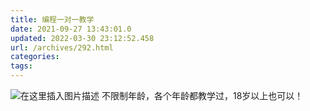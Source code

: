 ```yaml
---
title: 编程一对一教学
date: 2021-09-27 13:43:01.0
updated: 2022-03-30 23:12:52.458
url: /archives/292.html
categories: 
tags: 
---
```




![在这里插入图片描述](https://img-blog.csdnimg.cn/41e30a40a48747fdbb107504028ed2b1.png?x-oss-process=image/watermark,type_ZHJvaWRzYW5zZmFsbGJhY2s,shadow_50,text_Q1NETiBAQUnmgqbliJs=,size_20,color_FFFFFF,t_70,g_se,x_16) 不限制年龄，各个年龄都教学过，18岁以上也可以！